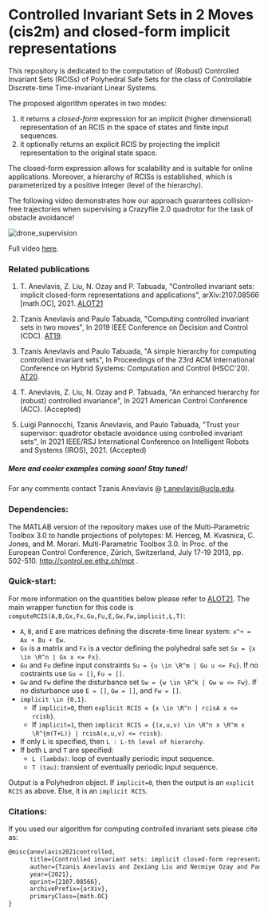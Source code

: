 # Controlled Invariant Sets in 2 Moves (cis2m) and closed-form implicit representations

This repository is dedicated to the computation of (Robust) Controlled Invariant Sets (RCISs) of Polyhedral Safe Sets for the class of Controllable Discrete-time Time-invariant Linear Systems. 

The proposed algorithm operates in two modes:
1. it returns a *closed-form* expression for an implicit (higher dimensional) representation of an RCIS in the space of states and finite input sequences. 
2. it optionally returns an explicit RCIS by projecting the implicit representation to the original state space.

The closed-form expression allows for scalability and is suitable for online applications. Moreover, a hierarchy of RCISs is established, which is parameterized by a positive integer (level of the hierarchy).

The following video demonstrates how our approach guarantees collision-free trajectories when supervising a Crazyflie 2.0 quadrotor for the task of obstacle avoidance!

![drone_supervision](https://user-images.githubusercontent.com/26322321/110282721-d4150700-7f93-11eb-8537-2edab340b7ac.gif)

Full video [here](https://tinyurl.com/drone-supervision-cis).


### Related publications
1. T. Anevlavis, Z. Liu, N. Ozay and P. Tabuada,
"Controlled invariant sets: implicit closed-form representations and applications",
arXiv:2107.08566 [math.OC], 2021. [ALOT21](https://arxiv.org/abs/2107.08566)

2. Tzanis Anevlavis and Paulo Tabuada, 
"Computing controlled invariant sets in two moves", 
In 2019 IEEE Conference on Decision and Control (CDC). [AT19](https://ieeexplore.ieee.org/document/9029610).

3. Tzanis Anevlavis and Paulo Tabuada, 
"A simple hierarchy for computing controlled invariant sets", 
In Proceedings of the 23rd ACM International Conference on Hybrid Systems: Computation and Control (HSCC'20). [AT20](https://dl.acm.org/doi/abs/10.1145/3365365.3382205).

4. T. Anevlavis, Z. Liu, N. Ozay and P. Tabuada,
"An enhanced hierarchy for (robust) controlled invariance",
In 2021 American Control Conference (ACC). (Accepted)

5. Luigi Pannocchi, Tzanis Anevlavis, and Paulo Tabuada,
"Trust your supervisor: quadrotor obstacle avoidance using controlled invariant sets", 
In 2021 IEEE/RSJ International Conference on Intelligent Robots and Systems (IROS), 2021. (Accepted)

#####  More and cooler examples coming soon! Stay tuned!

For any comments contact Tzanis Anevlavis @ t.anevlavis@ucla.edu.

### Dependencies:
The MATLAB version of the repository makes use of the Multi-Parametric Toolbox 3.0 to handle projections of polytopes:
M. Herceg, M. Kvasnica, C. Jones, and M. Morari. Multi-Parametric Toolbox 3.0. In Proc. of the European Control Conference, Zürich, Switzerland, July 17-19 2013, pp. 502-510. http://control.ee.ethz.ch/mpt .

### Quick-start:
For more information on the quantities below please refer to  [ALOT21](https://arxiv.org/abs/2107.08566). The main wrapper function for this code is `computeRCIS(A,B,Gx,Fx,Gu,Fu,E,Gw,Fw,implicit,L,T)`:
  * `A`, `B`, and `E` are matrices defining the discrete-time linear system: `x^+ = Ax + Bu + Ew`.
  * `Gx` is a matrix and `Fx` is a vector defining the polyhedral safe set `Sx = {x \in \R^n | Gx x <= Fx}`.
  * `Gu` and `Fu` define input constraints `Su = {u \in \R^m | Gu u <= Fu}`. If no costraints use `Gu = []`, `Fu = []`.
  * `Gw` and `Fw` define the disturbance set `Sw = {w \in \R^k | Gw w <= Fw}`. If no disturbance use `E = []`, `Gw = []`, and `Fw = []`.
  * `implicit \in {0,1}`. 
    * If `implicit=0`, then `explicit RCIS = {x \in \R^n | rcisA x <= rcisb}`. 
    * If `implicit=1`, then `implicit RCIS = {(x,u,v) \in \R^n x \R^m x \R^{m(T+L)} | rcisA(x,u,v) <= rcisb}`.
  * If only `L` is specified, then `L : L-th level of hierarchy`.
  * If both `L` and `T` are specified:
    * `L (lambda)`: loop of eventually periodic input sequence.
    * `T (tau)`:    transient of eventually periodic input sequence.

Output is a Polyhedron object. If `implicit=0`, then the output is an `explicit RCIS` as above. Else, it is an `implicit RCIS`.

### Citations:
If you used our algorithm for computing controlled invariant sets please cite as:
```latex
@misc{anevlavis2021controlled,
      title={Controlled invariant sets: implicit closed-form representations and applications}, 
      author={Tzanis Anevlavis and Zexiang Liu and Necmiye Ozay and Paulo Tabuada},
      year={2021},
      eprint={2107.08566},
      archivePrefix={arXiv},
      primaryClass={math.OC}
}
```
